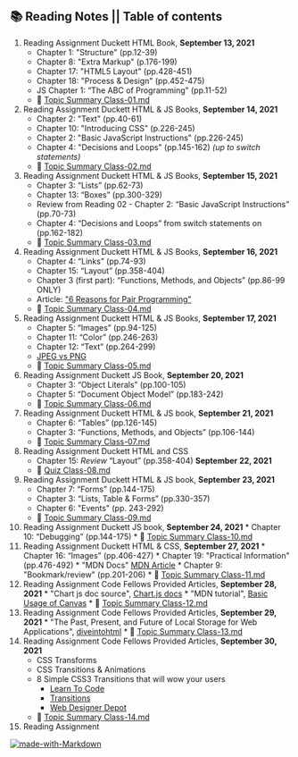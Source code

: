 ## 📚 Reading Notes || Table of contents
1. Reading Assignment
Duckett HTML Book, **September 13, 2021**
    * Chapter 1: "Structure" (pp.12-39)
    * Chapter 8: "Extra Markup" (p.176-199)
    * Chapter 17: "HTML5 Layout" (pp.428-451)
    * Chapter 18: "Process & Design" (pp.452-475)
    * JS Chapter 1: “The ABC of Programming” (pp.11-52)
    * 📔 [Topic Summary Class-01.md](class-01.md)
2. Reading Assignment
Duckett HTML & JS Books, **September 14, 2021**
    * Chapter 2: "Text" (pp.40-61)
    * Chapter 10: "Introducing CSS" (p.226-245)
    * Chapter 2: "Basic JavaScript Instructions" (pp.226-245)
    * Chapter 4: "Decisions and Loops" (pp.145-162) _(up to switch statements)_
    * 📔 [Topic Summary Class-02.md](class-02.md)
3. Reading Assignment
Duckett HTML & JS Books, **September 15, 2021**
    * Chapter 3: “Lists” (pp.62-73)
    * Chapter 13: “Boxes” (pp.300-329)
    * Review from Reading 02 - Chapter 2: “Basic JavaScript Instructions” (pp.70-73)
    * Chapter 4: “Decisions and Loops” from switch statements on (pp.162-182)
    * 📔 [Topic Summary Class-03.md](class-03.md)
4. Reading Assignment
Duckett HTML & JS Books, **September 16, 2021**
    * Chapter 4: “Links” (pp.74-93)
    * Chapter 15: “Layout” (pp.358-404)
    * Chapter 3 (first part): “Functions, Methods, and Objects” (pp.86-99 ONLY)
    * Article: ["6 Reasons for Pair Programming"](https://www.codefellows.org/blog/6-reasons-for-pair-programming/)
    * 📔 [Topic Summary Class-04.md](class-04.md)
5. Reading Assignment
   Duckett HTML & JS Books, **September 17, 2021**
    * Chapter 5: “Images” (pp.94-125)
    * Chapter 11: “Color” (pp.246-263)
    * Chapter 12: “Text” (pp.264-299)
    * [JPEG vs PNG](https://blog.imagekit.io/jpeg-vs-png-vs-gif-which-image-format-to-use-and-when-c8913ae3e01d)
    * 📔 [Topic Summary Class-05.md](class-05.md)
6. Reading Assignment
   Duckett JS Book, **September 20, 2021**
    * Chapter 3: “Object Literals” (pp.100-105)
    * Chapter 5: “Document Object Model” (pp.183-242)
    * 📔 [Topic Summary Class-06.md](class-06.md)
7. Reading Assignment
   Duckett HTML & JS book, **September 21, 2021**
    * Chapter 6: “Tables” (pp.126-145)
    * Chapter 3: “Functions, Methods, and Objects” (pp.106-144)
    * 📔 [Topic Summary Class-07.md](class-07.md)
8. Reading Assignment Duckett HTML and CSS
   * Chapter 15: *Review* “Layout” (pp.358-404) **September 22, 2021**
   * 📔 [Quiz Class-08.md](class-08.md)
9.  Reading Assignment
    Duckett HTML & JS book, **September 23, 2021**
    * Chapter 7: “Forms” (pp.144-175)
    * Chapter 3: “Lists, Table & Forms” (pp.330-357)
    * Chapter 6: "Events" (pp. 243-292)
    * 📔 [Topic Summary Class-09.md](class-09.md)
10.  Reading Assignment
     Duckett JS book, **September 24, 2021**
    * Chapter 10: “Debugging” (pp.144-175)
    * 📔 [Topic Summary Class-10.md](class-10.md)
11.  Reading Assignment
     Duckett HTML & CSS, **September 27, 2021**
    * Chapter 16: “Images” (pp.406-427)
    * Chapter 19: "Practical Information" (pp.476-492)
    * "MDN Docs" [MDN Article](https://developer.mozilla.org/en-US/docs/Learn/JavaScript/Client-side_web_APIs/Video_and_audio_APIs)
    * Chapter 9: "Bookmark/review" (pp.201-206)
    * 📔 [Topic Summary Class-11.md](class-11.md)
12.  Reading Assignment
     Code Fellows Provided Articles, **September 28, 2021**
    * "Chart js doc source", [Chart.js docs](https://www.chartjs.org/docs/latest/)
    * "MDN tutorial", [Basic Usage of Canvas](https://developer.mozilla.org/en-US/docs/Web/API/Canvas_API/Tutorial/Basic_usage)
    * 📔 [Topic Summary Class-12.md](class-12.md)
13.  Reading Assignment
     Code Fellows Provided Articles, **September 29, 2021**
    * "The Past, Present, and Future of Local Storage for Web Applications", [diveintohtml](http://diveinto.html5doctor.com/storage.html) 
    * 📔 [Topic Summary Class-13.md](class-13.md)
14. Reading Assignment
     Code Fellows Provided Articles, **September 30, 2021**
    * CSS Transforms
    * CSS Transitions & Animations
    * 8 Simple CSS3 Transitions that will wow your users
      * [Learn To Code](https://learn.shayhowe.com/advanced-html-css/css-transforms/)
      * [Transitions](https://learn.shayhowe.com/advanced-html-css/transitions-animations/)
      * [Web Designer Depot](https://www.webdesignerdepot.com/2014/05/8-simple-css3-transitions-that-will-wow-your-users)
    * 📔 [Topic Summary Class-14.md](class-14.md)
15. Reading Assignment
    

[![made-with-Markdown](https://img.shields.io/badge/Made%20with-Markdown-1f425f.svg)](http://commonmark.org)

